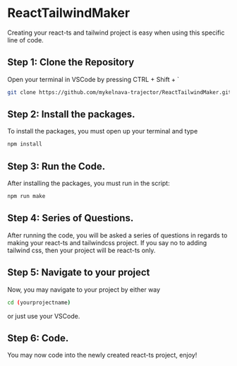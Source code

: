 # ReactTailwindMaker
Creating your react-ts and tailwind project is easy when using this specific line of code.

## Step 1: Clone the Repository

Open your terminal in VSCode by pressing CTRL + Shift + ` 

 ```bash  
git clone https://github.com/mykelnava-trajector/ReactTailwindMaker.git
```


## Step 2: Install the packages.

To install the packages, you must open up your terminal and type 

 ```bash  
npm install
```

## Step 3: Run the Code.

After installing the packages, you must run in the script: 

```bash
npm run make
```

## Step 4: Series of Questions.

After running the code, you will be asked a series of questions in regards to making your react-ts and tailwindcss project.
If you say no to adding tailwind css, then your project will be react-ts only.

## Step 5: Navigate to your project

Now, you may navigate to your project by either way 

```bash
cd (yourprojectname)
```
or just use your VSCode.

## Step 6: Code.

You may now code into the newly created react-ts project, enjoy!

